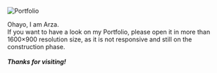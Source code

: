 ![Portfolio](https://img.shields.io/badge/-PORTFOLIO-%23E0BBE4)

Ohayo, I am Arza. 
<br>
If you want to have a look on my Portfolio, please open it in more than 1600×900 resolution size, as it is not responsive and still on the construction phase.
<br>
<br>
***Thanks for visiting!***